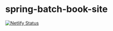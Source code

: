 # spring-batch-book-site

[![Netlify Status](https://api.netlify.com/api/v1/badges/78370339-3323-4f4b-ae87-9f6f434e4363/deploy-status)](https://app.netlify.com/sites/spring-batch-book/deploys)
